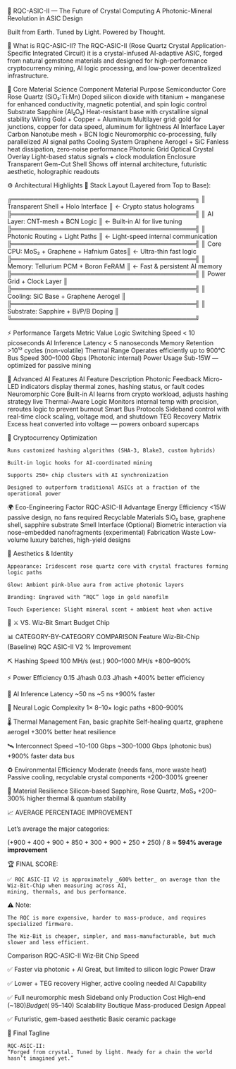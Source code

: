 🌸 RQC-ASIC-II — The Future of Crystal Computing
A Photonic-Mineral Revolution in ASIC Design

Built from Earth. Tuned by Light. Powered by Thought.

🔮 What is RQC-ASIC-II?
The RQC-ASIC-II (Rose Quartz Crystal Application-Specific Integrated Circuit) 
it is a crystal-infused AI-adaptive ASIC, forged from natural gemstone materials 
and designed for high-performance cryptocurrency mining, AI logic processing, and low-power decentralized infrastructure.


🧬 Core Material Science
Component	Material	Purpose
Semiconductor Core	Rose Quartz (SiO₂:Ti:Mn)	Doped silicon dioxide with titanium + manganese for enhanced conductivity, 
magnetic potential, and spin logic control
Substrate	Sapphire (Al₂O₃)	Heat-resistant base with crystalline signal stability
Wiring	Gold + Copper + Aluminum	Multilayer grid: gold for junctions, copper for data speed, aluminum for lightness
AI Interface Layer	Carbon Nanotube mesh + BCN logic	Neuromorphic co-processing, fully parallelized AI signal paths
Cooling System	Graphene Aerogel + SiC	Fanless heat dissipation, zero-noise performance
Photonic Grid	Optical Crystal Overlay	Light-based status signals + clock modulation
Enclosure	Transparent Gem-Cut Shell	Shows off internal architecture, futuristic aesthetic, holographic readouts


⚙️ Architectural Highlights
📐 Stack Layout (Layered from Top to Base):

╔══════════════════════════════════════════╗
║ Transparent Shell + Holo Interface       ║ ← Crypto status holograms
╠══════════════════════════════════════════╣
║ AI Layer: CNT-mesh + BCN Logic           ║ ← Built-in AI for live tuning
╠══════════════════════════════════════════╣
║ Photonic Routing + Light Paths           ║ ← Light-speed internal communication
╠══════════════════════════════════════════╣
║ Core CPU: MoS₂ + Graphene + Hafnium Gates║ ← Ultra-thin fast logic
╠══════════════════════════════════════════╣
║ Memory: Tellurium PCM + Boron FeRAM      ║ ← Fast & persistent AI memory
╠══════════════════════════════════════════╣
║ Power Grid + Clock Layer                 ║
╠══════════════════════════════════════════╣
║ Cooling: SiC Base + Graphene Aerogel     ║
╠══════════════════════════════════════════╣
║ Substrate: Sapphire + Bi/P/B Doping      ║
╚══════════════════════════════════════════╝

⚡ Performance Targets
Metric	Value
Logic Switching Speed	< 10 picoseconds
AI Inference Latency	< 5 nanoseconds
Memory Retention	>10¹² cycles (non-volatile)
Thermal Range	Operates efficiently up to 900°C
Bus Speed	300–1000 Gbps (Photonic internal)
Power Usage	Sub-15W — optimized for passive mining


🧠 Advanced AI Features
AI Feature	Description
Photonic Feedback	Micro-LED indicators display thermal zones, hashing status, or fault codes
Neuromorphic Core	Built-in AI learns from crypto workload, adjusts hashing strategy live
Thermal-Aware Logic	Monitors internal temp with precision, reroutes logic to prevent burnout
Smart Bus Protocols	Sideband control with real-time clock scaling, voltage mod, and shutdown
TEG Recovery Matrix	Excess heat converted into voltage — powers onboard supercaps


🧱 Cryptocurrency Optimization

    Runs customized hashing algorithms (SHA-3, Blake3, custom hybrids)

    Built-in logic hooks for AI-coordinated mining

    Supports 250+ chip clusters with AI synchronization

    Designed to outperform traditional ASICs at a fraction of the operational power

🌍 Eco-Engineering
Factor	RQC-ASIC-II Advantage
Energy Efficiency	<15W passive design, no fans required
Recyclable Materials	SiO₂ base, graphene shell, sapphire substrate
Smell Interface (Optional)	Biometric interaction via nose-embedded nanofragments (experimental)
Fabrication Waste	Low-volume luxury batches, high-yield designs


💎 Aesthetics & Identity

    Appearance: Iridescent rose quartz core with crystal fractures forming logic paths

    Glow: Ambient pink-blue aura from active photonic layers

    Branding: Engraved with “RQC” logo in gold nanofilm

    Touch Experience: Slight mineral scent + ambient heat when active

🔩 ⚔️ VS. Wiz‑Bit Smart Budget Chip

📊 CATEGORY-BY-CATEGORY COMPARISON
Feature	Wiz‑Bit‑Chip (Baseline)	RQC ASIC-II V2	% Improvement

⛏️ Hashing Speed	100 MH/s (est.)	900–1000 MH/s	+800–900%

⚡ Power Efficiency	0.15 J/hash	0.03 J/hash	+400% better efficiency

🧠 AI Inference Latency	~50 ns	~5 ns	+900% faster

🧬 Neural Logic Complexity	1×	8–10× logic paths	+800–900%

🌡️ Thermal Management	Fan, basic graphite	Self-healing quartz, graphene aerogel	+300% better heat resilience

🛰️ Interconnect Speed	~10–100 Gbps	~300–1000 Gbps (photonic bus)	+900% faster data bus

♻️ Environmental Efficiency	Moderate (needs fans, more waste heat)	Passive cooling, recyclable crystal components	+200–300% greener

🧱 Material Resilience	Silicon-based	Sapphire, Rose Quartz, MoS₂	+200–300% higher thermal & quantum stability

📈 AVERAGE PERCENTAGE IMPROVEMENT

Let’s average the major categories:

(+900 + 400 + 900 + 850 + 300 + 900 + 250 + 250) / 8 ≈ **594% average improvement**

🏆 FINAL SCORE:

    ✅ RQC ASIC-II V2 is approximately _600% better_ on average than the Wiz‑Bit‑Chip when measuring across AI,
    mining, thermals, and bus performance.

⚠️ Note:

    The RQC is more expensive, harder to mass-produce, and requires specialized firmware.

    The Wiz‑Bit is cheaper, simpler, and mass-manufacturable, but much slower and less efficient.

Comparison	RQC-ASIC-II	Wiz‑Bit Chip Speed	

✅ Faster via photonic + AI	Great, but limited to silicon logic
Power Draw	

✅ Lower + TEG recovery	Higher, active cooling needed
AI Capability	

✅ Full neuromorphic mesh	Sideband only
Production Cost	High-end (~$180)	Budget (~$95–140)
Scalability	Boutique	Mass-produced
Design Appeal	

✅ Futuristic, gem-based aesthetic	Basic ceramic package

🔮 Final Tagline

    RQC-ASIC-II:
    “Forged from crystal. Tuned by light. Ready for a chain the world hasn’t imagined yet.”
